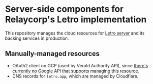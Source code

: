 # Server-side components for Relaycorp's Letro implementation

This repository manages the cloud resources for [Letro server](https://docs.relaycorp.tech/letro-server/) and its backing services in production.

## Manually-managed resources

- OAuth2 client on GCP (used by VeraId Authority API), since [there's currently no Google API that supports managing this resource](https://issuetracker.google.com/issues/116182848).
- DNS records for `letro.app`, which are managed by Cloudflare.
